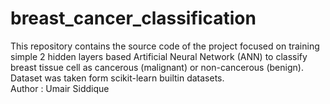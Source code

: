 # breast_cancer_classification
This repository contains the source code of the project focused on training simple 2 hidden layers based Artificial Neural Network (ANN) to classify breast tissue cell as cancerous (malignant) or non-cancerous (benign). Dataset was taken form scikit-learn builtin datasets.
<br>
Author : Umair Siddique